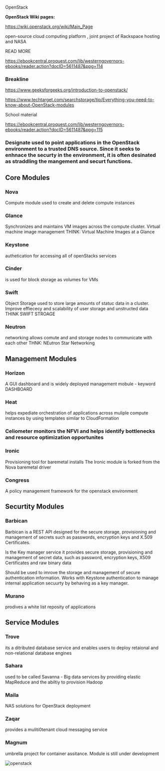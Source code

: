 OpenStack

**OpenStack Wiki pages:**

https://wiki.openstack.org/wiki/Main_Page

open-source cloud computing platform , joint project of Rackspace hosting and NASA

READ MORE

https://ebookcentral.proquest.com/lib/westerngovernors-ebooks/reader.action?docID=5611487&ppg=114

### Breakline

https://www.geeksforgeeks.org/introduction-to-openstack/

https://www.techtarget.com/searchstorage/tip/Everything-you-need-to-know-about-OpenStack-modules

School material

https://ebookcentral.proquest.com/lib/westerngovernors-ebooks/reader.action?docID=5611487&ppg=115

### Designate used to point applications in the OpenStack environment to a trusted DNS source. Since it seeks to enhnace the securty in the environment, it is often desinated as straddling the mangement and securt functions.




## Core Modules

### Nova 
Compute module used to create and delete compute instances

### Glance
Synchronizes and maintains VM images across the compute cluster. Virtual machine image management THINK: Virtual Machine Images at a Glance

### Keystone
 authetication for accessing all of openStacks services

### Cinder
 is used for block storage as volumes for VMs

### Swift
 Object Storage used to store large amounts of statuc data in a cluster. Improve effiececy and scalability of user storage and unstructed data THINK SWIFT STROAGE

### Neutron
 networking allows comute and and storage nodes to communicate with each other THNK: NEutron Star Networking


## Management Modules 

### Horizon
A GUI dashboard and is widely deployed management mobule - keyword DASHBOARD 

### Heat 
helps expediate orchestration of applications across muliple compute instances by using templates similar to CloudFormation

### Celiometer monitors the NFVI and helps identify bottlenecks and resource optimization opportunites 

### Ironic 
Provisioning tool for baremetal installs The Ironic module is forked from the Nova baremetal driver

### Congress
A policy management framework for the openstack environment


## Securtity Modules 

### Barbican

Barbican is a REST API designed for the secure storage, provisioning and management of secrets such as passwords, encryption keys and X.509 Certificates. 

Is the Key manager service it provides secure storage, provisioning and management of secret data, such as password, encryption keys, X509 Certificates and raw binary data

Should be used to imrove the storage and management of secure authentication information. Works with Keystone authentication to manage internal application secuurty by behaving as a key manager.

### Murano
 prodives a white list reposity of applications


## Service Modules 

### Trove
 its a ditributed database service and enables users to deploy retaional and non-relational database engines

### Sahara
 used to be called Savanna - Big data services by providing elastic MapReduce and the abiltiy to provision Hadoop

### Maila
 NAS solutions for OpenStack deployment

### Zaqar
 provides a muliti0tenant cloud messaging service

### Magnum
 umbrella project for container assitance. Module is still under development

 ![openstack](https://github.com/mattrondel/D415/assets/109989470/869470f4-198e-4600-9e17-e9a8f18c1952)

